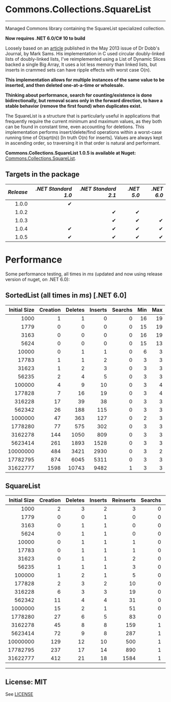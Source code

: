 Commons.Collections.SquareList
==============================

----------

Managed Commons library containing the SquareList specialized collection.

**Now requires .NET 6.0/C# 10 to build**

Loosely based on an [article](http://www.drdobbs.com/database/the-squarelist-data-structure/184405336) published in the May 2013 issue of Dr Dobb's Journal, by Mark Sams.
His implementation in C used circular doubly-linked lists of doubly-linked lists, I've reimplemented using a List of Dynamic Slices backed a single Big Array, It uses a lot less memory than linked lists, but inserts in crammed sets can have ripple effects with worst case O(n).

**This implementation allows for multiple instances of the same value to be inserted, and then deleted one-at-a-time or wholesale.**

**Thinking about performance, search for counting/existence is done bidirectionally, but removal scans only in the forward direction, to have a stable behavior (remove the first found) when duplicates exist.**

The SquareList is a structure that is particularly useful in applications that frequently require the current minimum and maximum values, as they both can be found in constant time, even accounting for deletions.
This implementation performs insert/delete/find operations within a worst-case running time of O(sqrt(n)) [In truth O(n) for inserts]. Values are always kept in ascending order, so traversing it in that order is natural and performant.

__Commons.Collections.SquareList 1.0.5 is available at Nuget:__ [Commons.Collections.SquareList](https://www.nuget.org/packages/Commons.Collections.SquareList/).

Targets in the package
---

|_Release_|_.NET Standard 1.0_|_.NET Standard 2.1_|_.NET 5.0_|_.NET 6.0_|
|--------:|------------------:|------------------:|---------:|---------:|
|   1.0.0 | ✔ |   |   |   |
|   1.0.2 |   | ✔ | ✔ |   |
|   1.0.3 |   | ✔ | ✔ | ✔ |
|   1.0.4 | ✔ | ✔ | ✔ | ✔ |
|   1.0.5 | ✔ | ✔ | ✔ | ✔ |

Performance
===

Some performance testing, all times in *ms* (updated and now using release version of nuget, on .NET 6.0):

SortedList (all times in *ms*) [.NET 6.0]
---

|Initial Size| Creation |  Deletes | Inserts  |  Searchs |   Min    |   Max    |
|-----------:|---------:|---------:|---------:|---------:|---------:|---------:|
|       1000 |        1 |        1 |        0 |        0 |       16 |       19 |
|       1779 |        0 |        0 |        0 |        0 |       15 |       19 |
|       3163 |        0 |        0 |        0 |        0 |       16 |       19 |
|       5624 |        0 |        0 |        0 |        0 |       15 |       13 |
|      10000 |        0 |        1 |        1 |        0 |        6 |        3 |
|      17783 |        1 |        1 |        2 |        0 |        3 |        3 |
|      31623 |        1 |        2 |        3 |        0 |        3 |        3 |
|      56235 |        2 |        4 |        5 |        0 |        3 |        3 |
|     100000 |        4 |        9 |       10 |        0 |        3 |        4 |
|     177828 |        7 |       16 |       19 |        0 |        3 |        4 |
|     316228 |       17 |       39 |       38 |        0 |        3 |        3 |
|     562342 |       26 |      188 |      115 |        0 |        3 |        3 |
|    1000000 |       47 |      363 |      127 |        0 |        2 |        3 |
|    1778280 |       77 |      575 |      302 |        0 |        3 |        3 |
|    3162278 |      144 |     1050 |      809 |        0 |        3 |        3 |
|    5623414 |      261 |     1893 |     1528 |        0 |        3 |        3 |
|   10000000 |      484 |     3421 |     2930 |        0 |        3 |        2 |
|   17782795 |      874 |     6045 |     5311 |        0 |        3 |        3 |
|   31622777 |     1598 |    10743 |     9482 |        1 |        3 |        3 |


SquareList 
---

|Initial Size| Creation |  Deletes | Inserts  | Reinserts|  Searchs |   Min    |   Max    | CutInHalf| Shrink   |
|-----------:|---------:|---------:|---------:|---------:|---------:|---------:|---------:|---------:|---------:|
|       1000 |        2 |        3 |        2 |        3 |        0 |        0 |        0 |        1 |        1 |
|       1779 |        0 |        0 |        1 |        0 |        0 |        0 |        0 |        0 |        0 |
|       3163 |        0 |        1 |        1 |        0 |        0 |        0 |        0 |        0 |        0 |
|       5624 |        0 |        1 |        1 |        0 |        0 |        0 |        0 |        0 |        0 |
|      10000 |        0 |        1 |        1 |        1 |        0 |        0 |        0 |        0 |        0 |
|      17783 |        0 |        1 |        1 |        1 |        0 |        0 |        0 |        0 |        0 |
|      31623 |        0 |        1 |        1 |        2 |        0 |        0 |        0 |        0 |        0 |
|      56235 |        1 |        1 |        1 |        3 |        0 |        0 |        0 |        0 |        0 |
|     100000 |        1 |        2 |        1 |        5 |        0 |        0 |        0 |        0 |        1 |
|     177828 |        2 |        3 |        2 |       10 |        0 |        0 |        0 |        0 |        1 |
|     316228 |        6 |        3 |        3 |       19 |        0 |        0 |        0 |        0 |        2 |
|     562342 |       11 |        4 |        4 |       31 |        0 |        0 |        0 |        1 |        5 |
|    1000000 |       15 |        2 |        1 |       51 |        0 |        0 |        0 |        0 |        6 |
|    1778280 |       27 |        6 |        5 |       83 |        0 |        0 |        0 |        2 |       10 |
|    3162278 |       45 |        8 |        8 |      159 |        1 |        0 |        0 |        3 |       18 |
|    5623414 |       72 |        9 |        8 |      287 |        1 |        0 |        0 |        4 |       34 |
|   10000000 |      129 |       12 |       10 |      500 |        1 |        0 |        0 |        9 |       60 |
|   17782795 |      237 |       17 |       14 |      890 |        1 |        0 |        0 |       14 |      108 |
|   31622777 |      412 |       21 |       18 |     1584 |        1 |        0 |        0 |       24 |      189 |

----------

License: MIT 
------------
See [LICENSE](LICENSE)

